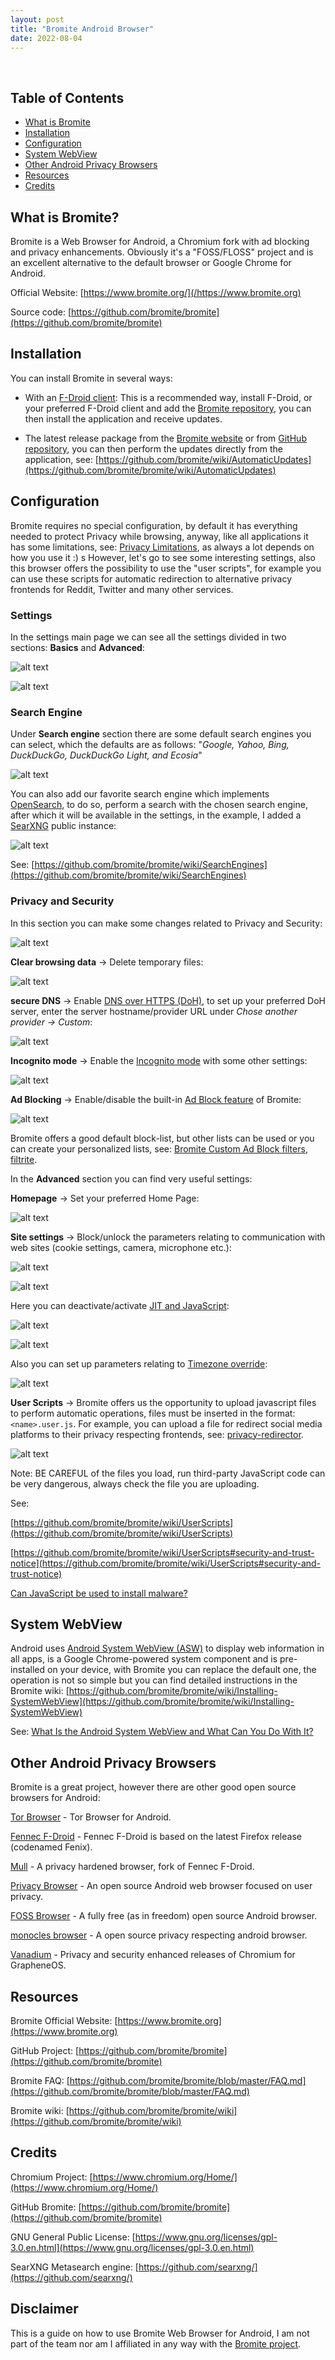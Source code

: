 ```yaml
---
layout: post
title: "Bromite Android Browser"
date: 2022-08-04
---
```


<br>

## Table of Contents

* [What is Bromite](#what-is-bromite)
* [Installation](#installation)
* [Configuration](#configuration)
* [System WebView](#systemwebview)
* [Other Android Privacy Browsers](#other-android-privacy-browsers)
* [Resources](#resources)
* [Credits](#credits)

## What is Bromite?

Bromite is a Web Browser for Android, a Chromium fork with ad blocking and privacy enhancements. Obviously it's a "FOSS/FLOSS" project and is an excellent alternative to the default browser or Google Chrome for Android.

Official Website: [https://www.bromite.org/](/https://www.bromite.org)

Source code: [https://github.com/bromite/bromite](https://github.com/bromite/bromite)

## Installation

You can install Bromite in several ways:

* With an [F-Droid client](https://f-droid.org/): This is a recommended way, install F-Droid, or your preferred F-Droid client and add the [Bromite repository](https://www.bromite.org/fdroid), you can then install the application and receive updates.

* The latest release package from the [Bromite website](https://www.bromite.org/) or from [GitHub repository](https://github.com/bromite/bromite/releases), you can then perform the updates directly from the application, see: [https://github.com/bromite/wiki/AutomaticUpdates](https://github.com/bromite/bromite/wiki/AutomaticUpdates)

## Configuration

Bromite requires no special configuration, by default it has everything needed to protect Privacy while browsing, anyway, like all applications it has some limitations, see: [Privacy Limitations](https://github.com/bromite/bromite#privacy-limitations), as always a lot depends on how you use it :)
s
However, let's go to see some interesting settings, also this browser offers the possibility to use the "user scripts", for example you can use these scripts for automatic redirection to alternative privacy frontends for Reddit, Twitter and many other services.

### Settings

In the settings main page we can see all the settings divided in two sections: **Basics** and **Advanced**:

![alt text](uploads/img/posts/bromite-android-browser/01-settings.png)

![alt text](uploads/img/posts/bromite-android-browser/02-settings-advanced.png)

### Search Engine

Under **Search engine** section there are some default search engines you can select, which the defaults are as follows: "_Google, Yahoo, Bing, DuckDuckGo, DuckDuckGo Light, and Ecosia_"

![alt text](uploads/img/posts/bromite-android-browser/03-search-engine.png)

You can also add our favorite search engine which implements [OpenSearch](https://developer.mozilla.org/en-US/docs/Web/OpenSearch), to do so, perform a search with the chosen search engine, after which it will be available in the settings, in the example, I added a [SearXNG](https://searx.space) public instance:

![alt text](uploads/img/posts/bromite-android-browser/04-search-engine-custom.png)

See: [https://github.com/bromite/bromite/wiki/SearchEngines](https://github.com/bromite/bromite/wiki/SearchEngines)

### Privacy and Security

In this section you can make some changes related to Privacy and Security:

![alt text](uploads/img/posts/bromite-android-browser/05-privacy-security.png)

**Clear browsing data** -> Delete temporary files:

![alt text](uploads/img/posts/bromite-android-browser/06-clear-browsing-data.png)

**secure DNS**  -> Enable [DNS over HTTPS (DoH)](https://en.wikipedia.org/wiki/DNS_over_HTTPS), to set up your preferred DoH server, enter the server hostname/provider URL under _Chose another provider -> Custom_:

![alt text](uploads/img/posts/bromite-android-browser/07-secure-dns.png)

**Incognito mode**  -> Enable the [Incognito mode](https://www.mozilla.org/en-US/firefox/browsers/incognito-browser/) with some other settings:

![alt text](uploads/img/posts/bromite-android-browser/08-incognito-mode.png)

**Ad Blocking** -> Enable/disable the built-in [Ad Block feature](https://github.com/bromite/bromite/wiki/AdBlocking) of Bromite:

![alt text](uploads/img/posts/bromite-android-browser/09-adblock.png)

Bromite offers a good default block-list, but other lists can be used or you can create your personalized lists, see: [Bromite Custom Ad Block filters](https://www.bromite.org/custom-filters), [filtrite](https://github.com/xarantolus/filtrite).

In the **Advanced** section you can find very useful settings:

**Homepage** -> Set your preferred Home Page:

![alt text](uploads/img/posts/bromite-android-browser/10-homepage.png)

**Site settings** -> Block/unlock the parameters relating to communication with web sites (cookie settings, camera, microphone etc.):

![alt text](uploads/img/posts/bromite-android-browser/11-site-settings_a.png)

![alt text](uploads/img/posts/bromite-android-browser/12-site-settings_b.png)

Here you can deactivate/activate [JIT and JavaScript](https://hacks.mozilla.org/2017/02/a-crash-course-in-just-in-time-jit-compilers/):

![alt text](uploads/img/posts/bromite-android-browser/13-jit.png)

![alt text](uploads/img/posts/bromite-android-browser/14-javascript.png)

Also you can set up parameters relating to [Timezone override](https://github.com/bromite/bromite/wiki/TimezoneOverride):

![alt text](uploads/img/posts/bromite-android-browser/15-timezone.png)

**User Scripts** -> Bromite offers us the opportunity to upload javascript files to perform automatic operations, files must be inserted in the format: `<name>.user.js`. For example, you can upload a file for redirect social media platforms to their privacy respecting frontends, see: [privacy-redirector](https://github.com/dybdeskarphet/privacy-redirector).

![alt text](uploads/img/posts/bromite-android-browser/16-user-scripts.png)

Note: BE CAREFUL of the files you load, run third-party JavaScript code can be very dangerous, always check the file you are uploading.

See:

[https://github.com/bromite/bromite/wiki/UserScripts](https://github.com/bromite/bromite/wiki/UserScripts)

[https://github.com/bromite/bromite/wiki/UserScripts#security-and-trust-notice](https://github.com/bromite/bromite/wiki/UserScripts#security-and-trust-notice)

[Can JavaScript be used to install malware?](https://security.stackexchange.com/questions/32288/can-javascript-be-used-to-install-malware)

## System WebView

Android uses [Android System WebView (ASW)](https://chromium.googlesource.com/chromium/src/+/HEAD/android_webview/docs/prerelease.md) to display web information in all apps, is a Google Chrome-powered system component and is pre-installed on your device, with Bromite you can replace the default one, the operation is not so simple but you can find detailed instructions in the Bromite wiki: [https://github.com/bromite/bromite/wiki/Installing-SystemWebView](https://github.com/bromite/bromite/wiki/Installing-SystemWebView)

See: [What Is the Android System WebView and What Can You Do With It?](https://geekflare.com/android-system-webview/)

## Other Android Privacy Browsers

Bromite is a great project, however there are other good open source browsers for Android:

[Tor Browser](https://www.torproject.org/download/#android) - Tor Browser for Android.

[Fennec F-Droid](https://f-droid.org/en/packages/org.mozilla.fennec_fdroid/) - Fennec F-Droid is based on the latest Firefox release (codenamed Fenix).

[Mull](https://github.com/divested-mobile/mull-fenix) - A privacy hardened browser, fork of Fennec F-Droid.

[Privacy Browser](https://www.stoutner.com/privacy-browser-android/) - An open source Android web browser focused on user privacy.

[FOSS Browser](https://github.com/scoute-dich/browser) - A fully free (as in freedom) open source Android browser.

[monocles browser](https://codeberg.org/Arne/monocles_browser) - A open source privacy respecting android browser.

[Vanadium](https://github.com/GrapheneOS/Vanadium) - Privacy and security enhanced releases of Chromium for GrapheneOS.

## Resources

Bromite Official Website: [https://www.bromite.org](https://www.bromite.org)

GitHub Project: [https://github.com/bromite/bromite](https://github.com/bromite/bromite)

Bromite FAQ: [https://github.com/bromite/bromite/blob/master/FAQ.md](https://github.com/bromite/bromite/blob/master/FAQ.md)

Bromite wiki: [https://github.com/bromite/bromite/wiki](https://github.com/bromite/bromite/wiki)

## Credits

Chromium Project: [https://www.chromium.org/Home/](https://www.chromium.org/Home/)

GitHub Bromite: [https://github.com/bromite/bromite](https://github.com/bromite/bromite)

GNU General Public License: [https://www.gnu.org/licenses/gpl-3.0.en.html](https://www.gnu.org/licenses/gpl-3.0.en.html)

SearXNG Metasearch engine: [https://github.com/searxng/](https://github.com/searxng/)

## Disclaimer

This is a guide on how to use Bromite Web Browser for Android, I am not part of the team nor am I affiliated in any way with the [Bromite project](https://github.com/bromite/bromite).
